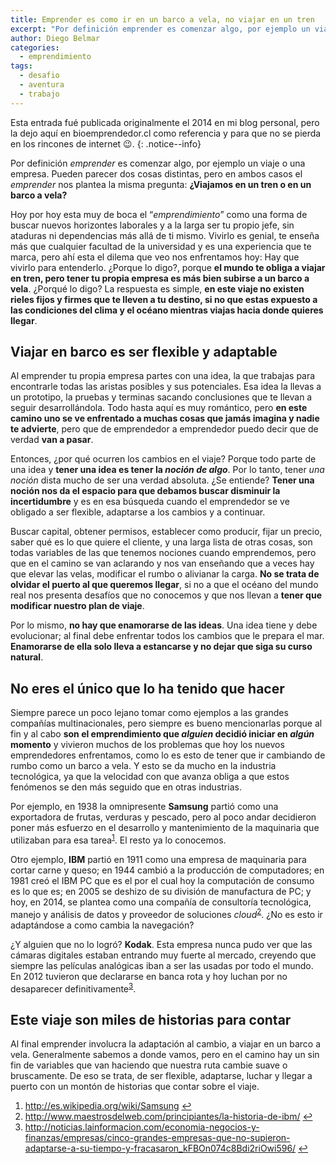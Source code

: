```yaml
---
title: Emprender es como ir en un barco a vela, no viajar en un tren
excerpt: "Por definición emprender es comenzar algo, por ejemplo un viaje o una empresa. Pueden parecer dos cosas distintas, pero en ambos casos el emprender nos plantea la misma pregunta: ¿Viajamos en un tren o en un barco a vela?"
author: Diego Belmar
categories:
  - emprendimiento
tags:
  - desafio
  - aventura
  - trabajo
---
```


Esta entrada fué publicada originalmente el 2014 en mi blog personal, pero la dejo aquí en bioemprendedor.cl como referencia y para que no se pierda en los rincones de internet :wink:.
{: .notice--info}

Por definición <em>emprender</em> es comenzar algo, por ejemplo un viaje o una empresa. Pueden parecer dos cosas distintas, pero en ambos casos el <em>emprender</em> nos plantea la misma pregunta: <strong>¿Viajamos en un tren o en un barco a vela?</strong>

Hoy por hoy esta muy de boca el “<em>emprendimiento</em>” como una forma de buscar nuevos horizontes laborales y a la larga ser tu propio jefe, sin ataduras ni dependencias más allá de ti mismo. Vivirlo es genial, te enseña más que cualquier facultad de la universidad y es una experiencia que te marca, pero ahí esta el dilema que veo nos enfrentamos hoy: Hay que vivirlo para entenderlo. ¿Porque lo digo?, porque <strong>el mundo te obliga a viajar en tren, pero tener tu propia empresa es más bien subirse a un barco a vela</strong>. ¿Porqué lo digo? La respuesta es simple, <strong>en este viaje no existen rieles fijos y firmes que te lleven a tu destino, si no que estas expuesto a las condiciones del clima y el océano mientras viajas hacia donde quieres llegar</strong>.
<h2>Viajar en barco es ser flexible y adaptable</h2>
Al emprender tu propia empresa partes con una idea, la que trabajas para encontrarle todas las aristas posibles y sus potenciales. Esa idea la llevas a un prototipo, la pruebas y terminas sacando conclusiones que te llevan a seguir desarrollándola. Todo hasta aquí es muy romántico, pero <strong>en este camino uno se ve enfrentado a muchas cosas que jamás imagina y nadie te advierte</strong>, pero que de emprendedor a emprendedor puedo decir que de verdad <strong>van a pasar</strong>.

Entonces, ¿por qué ocurren los cambios en el viaje? Porque todo parte de una idea y <strong>tener una idea es tener la <em>noción de algo</em></strong>. Por lo tanto, tener <em>una noción</em> dista mucho de ser una verdad absoluta. ¿Se entiende? <strong>Tener una noción nos da el espacio para que debamos buscar disminuir la incertidumbre</strong> y es en esa búsqueda cuando el emprendedor se ve obligado a ser flexible, adaptarse a los cambios y a continuar.

Buscar capital, obtener permisos, establecer como producir, fijar un precio, saber qué es lo que quiere el cliente, y una larga lista de otras cosas, son todas variables de las que tenemos nociones cuando emprendemos, pero que en el camino se van aclarando y nos van enseñando que a veces hay que elevar las velas, modificar el rumbo o alivianar la carga. <strong>No se trata de olvidar el puerto al que queremos llegar</strong>, si no a que el océano del mundo real nos presenta desafíos que no conocemos y que nos llevan a <strong>tener que modificar nuestro plan de viaje</strong>.

Por lo mismo, <strong>no hay que enamorarse de las ideas</strong>. Una idea tiene y debe evolucionar; al final debe enfrentar todos los cambios que le prepara el mar. <strong>Enamorarse de ella solo lleva a estancarse y no dejar que siga su curso natural</strong>.
<h2>No eres el único que lo ha tenido que hacer</h2>
Siempre parece un poco lejano tomar como ejemplos a las grandes compañías multinacionales, pero siempre es bueno mencionarlas porque al fin y al cabo <strong>son el emprendimiento que <em>alguien</em> decidió iniciar en <em>algún</em> momento</strong> y vivieron muchos de los problemas que hoy los nuevos emprendedores enfrentamos, como lo es esto de tener que ir cambiando de rumbo como un barco a vela. Y esto se da mucho en la industria tecnológica, ya que la velocidad con que avanza obliga a que estos fenómenos se den más seguido que en otras industrias.

Por ejemplo, en 1938 la omnipresente <strong>Samsung</strong> partió como una exportadora de frutas, verduras y pescado, pero al poco andar decidieron poner más esfuerzo en el desarrollo y mantenimiento de la maquinaria que utilizaban para esa tarea<sup><a id="ffn1" class="footnote" href="#fn1">1</a></sup>. El resto ya lo conocemos.

Otro ejemplo, <strong>IBM</strong> partió en 1911 como una empresa de maquinaria para cortar carne y queso; en 1944 cambió a la producción de computadores; en 1981 creó el IBM PC que es el por el cual hoy la computación de consumo es lo que es; en 2005 se deshizo de su división de manufactura de PC; y hoy, en 2014, se plantea como una compañía de consultoría tecnológica, manejo y análisis de datos y proveedor de soluciones <em>cloud</em><sup><a id="ffn2" class="footnote" href="#fn2">2</a></sup>. ¿No es esto ir adaptándose a como cambia la navegación?

¿Y alguien que no lo logró? <strong>Kodak</strong>. Esta empresa nunca pudo ver que las cámaras digitales estaban entrando muy fuerte al mercado, creyendo que siempre las películas analógicas iban a ser las usadas por todo el mundo. En 2012 tuvieron que declararse en banca rota y hoy luchan por no desaparecer definitivamente<sup><a id="ffn3" class="footnote" href="#fn3">3</a></sup>.
<h2>Este viaje son miles de historias para contar</h2>
Al final emprender involucra la adaptación al cambio, a viajar en un barco a vela. Generalmente sabemos a donde vamos, pero en el camino hay un sin fin de variables que van haciendo que nuestra ruta cambie suave o bruscamente. De eso se trata, de ser flexible, adaptarse, luchar y llegar a puerto con un montón de historias que contar sobre el viaje.
<ol id="footnotes">
	<li id="fn1"><a href="http://es.wikipedia.org/wiki/Samsung">http://es.wikipedia.org/wiki/Samsung</a> <a href="#ffn1">↩</a></li>
	<li id="fn2"><a href="http://www.maestrosdelweb.com/principiantes/la-historia-de-ibm/">http://www.maestrosdelweb.com/principiantes/la-historia-de-ibm/</a> <a href="#ffn2">↩</a></li>
	<li id="fn3"><a href="http://noticias.lainformacion.com/economia-negocios-y-finanzas/empresas/cinco-grandes-empresas-que-no-supieron-adaptarse-a-su-tiempo-y-fracasaron_kFBOn074c8Bdi2riOwi596/">http://noticias.lainformacion.com/economia-negocios-y-finanzas/empresas/cinco-grandes-empresas-que-no-supieron-adaptarse-a-su-tiempo-y-fracasaron_kFBOn074c8Bdi2riOwi596/</a> <a href="#ffn3">↩</a></li>
</ol>
